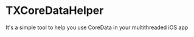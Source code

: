 TXCoreDataHelper
================

It's a simple tool to help you use CoreData in your multithreaded iOS app